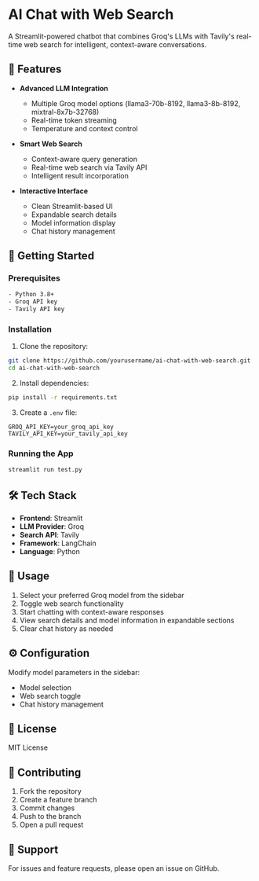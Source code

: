 # AI Chat with Web Search

A Streamlit-powered chatbot that combines Groq's LLMs with Tavily's real-time web search for intelligent, context-aware conversations.

## 🌟 Features

- **Advanced LLM Integration**
  - Multiple Groq model options (llama3-70b-8192, llama3-8b-8192, mixtral-8x7b-32768)
  - Real-time token streaming
  - Temperature and context control

- **Smart Web Search**
  - Context-aware query generation
  - Real-time web search via Tavily API
  - Intelligent result incorporation

- **Interactive Interface**
  - Clean Streamlit-based UI
  - Expandable search details
  - Model information display
  - Chat history management

## 🚀 Getting Started

### Prerequisites
```bash
- Python 3.8+
- Groq API key
- Tavily API key
```

### Installation

1. Clone the repository:
```bash
git clone https://github.com/yourusername/ai-chat-with-web-search.git
cd ai-chat-with-web-search
```

2. Install dependencies:
```bash
pip install -r requirements.txt
```

3. Create a `.env` file:
```env
GROQ_API_KEY=your_groq_api_key
TAVILY_API_KEY=your_tavily_api_key
```

### Running the App
```bash
streamlit run test.py
```

## 🛠️ Tech Stack

- **Frontend**: Streamlit
- **LLM Provider**: Groq
- **Search API**: Tavily
- **Framework**: LangChain
- **Language**: Python

## 📝 Usage

1. Select your preferred Groq model from the sidebar
2. Toggle web search functionality
3. Start chatting with context-aware responses
4. View search details and model information in expandable sections
5. Clear chat history as needed

## ⚙️ Configuration

Modify model parameters in the sidebar:
- Model selection
- Web search toggle
- Chat history management

## 📄 License

MIT License

## 🤝 Contributing

1. Fork the repository
2. Create a feature branch
3. Commit changes
4. Push to the branch
5. Open a pull request

## 💬 Support

For issues and feature requests, please open an issue on GitHub.
